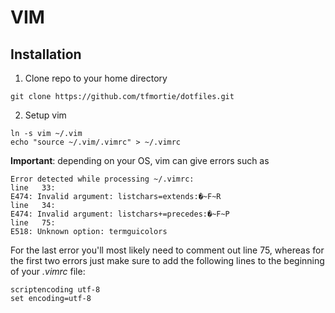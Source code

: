 # VIM

## Installation

1) Clone repo to your home directory

```
git clone https://github.com/tfmortie/dotfiles.git
```

2) Setup vim

```
ln -s vim ~/.vim
echo "source ~/.vim/.vimrc" > ~/.vimrc
```

**Important**: depending on your OS, vim can give errors such as

```
Error detected while processing ~/.vimrc:
line   33:
E474: Invalid argument: listchars=extends:�~F~R
line   34:
E474: Invalid argument: listchars+=precedes:�~F~P
line   75:
E518: Unknown option: termguicolors
```

For the last error you'll most likely need to comment out line 75, whereas for the first two errors just make sure to add the following lines to the beginning of your *.vimrc* file: 

```
scriptencoding utf-8
set encoding=utf-8
```
